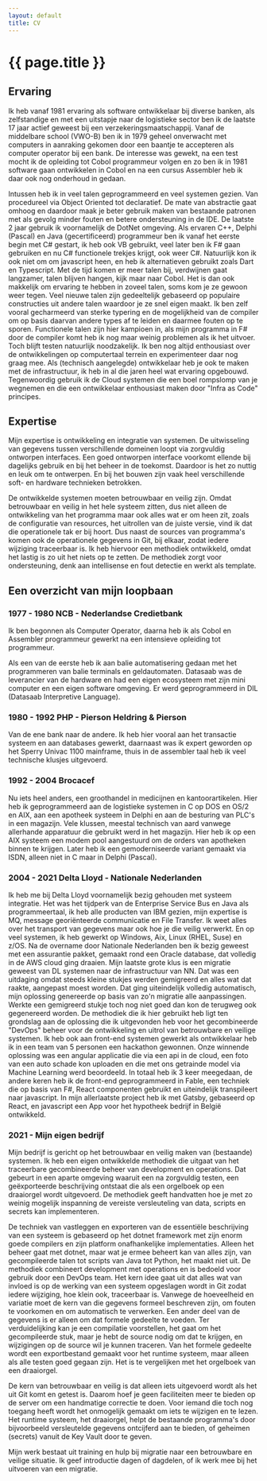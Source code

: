 ```yaml
---
layout: default
title: CV
---
```

# {{ page.title }}

## Ervaring
  
  Ik heb vanaf 1981 ervaring als software ontwikkelaar bij diverse banken, als zelfstandige en met een uitstapje naar de logistieke sector ben ik de laatste 17 jaar actief geweest bij een verzekeringsmaatschappij.
  Vanaf de middelbare school (VWO-B) ben ik in 1979 geheel onverwacht met computers in aanraking gekomen door een baantje te accepteren als computer operator bij een bank. De interesse was gewekt, na een test mocht ik de opleiding tot Cobol programmeur volgen en zo ben ik in 1981 software gaan ontwikkelen in Cobol en na een cursus Assembler heb ik daar ook nog onderhoud in gedaan.

  Intussen heb ik in veel talen geprogrammeerd en veel systemen gezien. Van procedureel via Object Oriented tot declaratief. De mate van abstractie gaat omhoog en daardoor maak je beter gebruik maken van bestaande patronen met als gevolg minder fouten en betere ondersteuning in de IDE. De laatste 2 jaar gebruik ik voornamelijk de DotNet omgeving. Als ervaren C++, Delphi (Pascal) en Java (gecertificeerd) programmeur ben ik vanaf het eerste begin met C# gestart, ik heb ook VB gebruikt, veel later ben ik F# gaan gebruiken en nu C# functionele trekjes krijgt, ook weer C#. Natuurlijk kon ik ook niet om om javascript heen, en heb ik alternatieven gebruikt zoals Dart en Typescript. Met de tijd komen er meer talen bij, verdwijnen gaat langzamer, talen blijven hangen, kijk maar naar Cobol. Het is dan ook makkelijk om ervaring te hebben in zoveel talen, soms kom je ze gewoon weer tegen.  Veel nieuwe talen zijn gedeeltelijk gebaseerd op populaire constructies uit andere talen waardoor je ze snel eigen maakt. Ik ben zelf vooral gecharmeerd van sterke typering en de mogelijkheid van de compiler om op basis daarvan andere types af te leiden en daarmee fouten op te sporen. Functionele talen zijn hier kampioen in, als mijn programma in F# door de compiler komt heb ik nog maar weinig problemen als ik het uitvoer. Toch blijft testen natuurlijk noodzakelijk. Ik ben nog altijd enthousiast over de ontwikkelingen op computertaal terrein en experimenteer daar nog graag mee. Als (technisch aangelegde) ontwikkelaar heb je ook te maken met de infrastructuur, ik heb in al die jaren heel wat ervaring opgebouwd. Tegenwoordig gebruik ik de Cloud systemen die een boel rompslomp van je wegnemen en die een ontwikkelaar enthousiast maken door "Infra as Code" principes.     

## Expertise

  Mijn expertise is ontwikkeling en integratie van systemen. De uitwisseling van gegevens tussen verschillende domeinen loopt via zorgvuldig ontworpen interfaces. Een goed ontworpen interface voorkomt ellende bij dagelijks gebruik en bij het beheer in de toekomst. Daardoor is het zo nuttig en leuk om te ontwerpen. En bij het bouwen zijn vaak heel verschillende soft- en hardware technieken betrokken.  
  
  De ontwikkelde systemen moeten betrouwbaar en veilig zijn. Omdat betrouwbaar en veilig in het hele systeem zitten, dus niet alleen de ontwikkeling van het programma maar ook alles wat er om heen zit, zoals de configuratie van resources, het uitrollen van de juiste versie, vind ik dat die operationele tak er bij hoort. Dus naast de sources van programma's komen ook de operationele gegevens in Git, bij elkaar,  zodat iedere wijziging traceerbaar is. Ik heb hiervoor een methodiek ontwikkeld, omdat het lastig is zo uit het niets op te zetten. De methodiek zorgt voor ondersteuning, denk aan intellisense en fout detectie en werkt als template.

## Een overzicht van mijn loopbaan

### 1977 - 1980 NCB - Nederlandse Credietbank
  Ik ben begonnen als Computer Operator, daarna heb ik als Cobol en Assembler programmeur gewerkt na een intensieve opleiding tot programmeur.
  
  Als een van de eerste heb ik aan balie automatisering gedaan met het programmeren van balie terminals en geldautomaten. Datasaab was de leverancier van de hardware en had een eigen ecosysteem met zijn mini computer en een eigen software omgeving. Er werd geprogrammeerd in DIL (Datasaab Interpretive Language).

### 1980 - 1992 PHP - Pierson Heldring & Pierson  
  Van de ene bank naar de andere. Ik heb hier vooral aan het transactie systeem en aan databases gewerkt, daarnaast was ik expert geworden op het Sperry Univac 1100 mainframe, thuis in de assembler taal heb ik veel technische klusjes uitgevoerd.

### 1992 - 2004 Brocacef 

  Nu iets heel anders, een groothandel in medicijnen en kantoorartikelen. Hier heb ik geprogrammeerd aan de logistieke systemen in C op DOS en OS/2 en AIX, aan een apotheek systeem in Delphi en aan de besturing van PLC's in een magazijn.
  Vele klussen, meestal technisch van aard vanwege allerhande apparatuur die gebruikt werd in het magazijn. Hier heb ik op een AIX systeem een modem pool aangestuurd om de orders van apotheken binnen te krijgen.  Later heb ik een gemoderniseerde variant gemaakt via ISDN, alleen niet in C maar in Delphi (Pascal).    

### 2004 - 2021 Delta Lloyd - Nationale Nederlanden

  Ik heb me bij Delta Lloyd voornamelijk bezig gehouden met systeem integratie. Het was het tijdperk van de Enterprise Service Bus en Java als programmeertaal, ik heb alle producten van IBM gezien, mijn expertise is MQ, message georiënteerde communicatie en File Transfer. Ik weet alles over het transport van gegevens maar ook hoe je die veilig verwerkt. En op veel systemen, ik heb gewerkt op Windows, Aix, Linux (RHEL, Suse) en z/OS.
  Na de overname door Nationale Nederlanden ben ik bezig geweest met een assurantie pakket, gemaakt rond een Oracle database, dat volledig in de AWS cloud ging draaien. Mijn laatste grote klus is een migratie geweest van DL systemen naar de infrastructuur van NN. Dat was een uitdaging omdat steeds kleine stukjes werden gemigreerd en alles wat dat raakte, aangepast moest worden. Dat ging uiteindelijk volledig automatisch, mijn oplossing genereerde op basis van zo'n migratie alle aanpassingen. Werkte een gemigreerd stukje toch nog niet goed dan kon de terugweg ook gegenereerd worden. De methodiek die ik hier gebruikt heb ligt ten grondslag aan de oplossing die ik uitgevonden heb voor het gecombineerde "DevOps" beheer voor de ontwikkeling en uitrol van betrouwbare en veilige systemen.
  Ik heb ook aan front-end systemen gewerkt als ontwikkelaar heb ik in een team van 5 personen een hackathon gewonnen. Onze winnende oplossing was een angular applicatie die via een api in de cloud, een foto van een auto schade kon uploaden en die met ons getrainde model via Machine Learning werd beoordeeld. In totaal heb ik 3 keer meegedaan, de andere keren heb ik de front-end geprogrammeerd in Fable, een techniek die op basis van F#, React componenten gebruikt en uiteindelijk transpileert naar javascript.
  In mijn allerlaatste project heb ik met Gatsby, gebaseerd op React, en javascript een App voor het hypotheek bedrijf in België ontwikkeld.

### 2021 -  Mijn eigen bedrijf

  Mijn bedrijf is gericht op het betrouwbaar en veilig maken van (bestaande) systemen. Ik heb een eigen ontwikkelde methodiek die uitgaat van het traceerbare gecombineerde beheer van development en operations. Dat gebeurt in een aparte omgeving waaruit een na zorgvuldig testen, een geëxporteerde beschrijving ontstaat die als een orgelboek op een draaiorgel wordt uitgevoerd. De methodiek geeft handvatten hoe je met zo weinig mogelijk inspanning de vereiste versleuteling van data, scripts en secrets kan implementeren.

  De techniek van vastleggen en exporteren van de essentiële beschrijving van een systeem is gebaseerd op het dotnet framework met zijn enorm goede compilers en zijn platform onafhankelijke implementaties. Alleen het beheer gaat met dotnet, maar wat je ermee beheert kan van alles zijn, van gecompileerde talen tot scripts van Java tot Python, het maakt niet uit. De methodiek combineert development met operations en is bedoeld voor gebruik door een DevOps team. Het kern idee gaat uit dat alles wat van invloed is op de werking van een systeem opgeslagen wordt in Git zodat iedere wijziging, hoe klein ook, traceerbaar is. Vanwege de hoeveelheid en variatie moet de kern van die gegevens formeel beschreven zijn, om fouten te voorkomen en om automatisch te verwerken. Een ander deel van de gegevens is er alleen om dat formele gedeelte te voeden.  Ter verduidelijking kan je een compilatie voorstellen, het gaat om het gecompileerde stuk, maar je hebt de source nodig om dat te krijgen, en wijzigingen op de source wil je kunnen traceren. 
  Van het formele gedeelte wordt een exportbestand gemaakt voor het runtime systeem, maar alleen als alle testen goed gegaan zijn. Het is te vergelijken met het orgelboek van een draaiorgel.

  De kern van betrouwbaar en veilig is dat alleen iets uitgevoerd wordt als het uit Git komt en getest is. Daarom hoef je geen faciliteiten meer te bieden op de server om een handmatige correctie te doen. Voor iemand die toch nog toegang heeft wordt het onmogelijk gemaakt om iets te wijzigen en te lezen. Het runtime systeem, het draaiorgel, helpt de bestaande programma's door bijvoorbeeld versleutelde gegevens ontcijferd aan te bieden, of geheimen (secrets) vanuit de Key Vault door te geven. 

  Mijn werk bestaat uit training en hulp bij migratie naar een betrouwbare en veilige situatie. Ik geef introductie dagen of dagdelen, of ik werk mee bij het uitvoeren van een migratie.  
